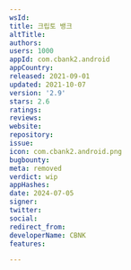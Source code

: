 ```yaml
---
wsId: 
title: 크립토 뱅크
altTitle: 
authors: 
users: 1000
appId: com.cbank2.android
appCountry: 
released: 2021-09-01
updated: 2021-10-07
version: '2.9'
stars: 2.6
ratings: 
reviews: 
website: 
repository: 
issue: 
icon: com.cbank2.android.png
bugbounty: 
meta: removed
verdict: wip
appHashes: 
date: 2024-07-05
signer: 
twitter: 
social: 
redirect_from: 
developerName: CBNK
features: 

---
```


